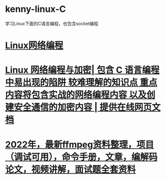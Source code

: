 # kenny-linux-C
学习Linux下面的C语言编程，也包含socket编程
# <a href="https://github.com/coding-fans/linux-network-programming">Linux网络编程</a>
# <a href="https://github.com/ArchLinuxStudio/LinuxNetworkProgrammingAndEncryption">Linux 网络编程与加密| 包含 C 语言编程中易出现的陷阱 较难理解的知识点 重点内容将包含实战的网络编程内容 以及创建安全通信的加密内容 | 提供在线网页文档 </a>
# <a href="https://github.com/0voice/ffmpeg_develop_doc">2022年，最新ffmpeg资料整理，项目（调试可用），命令手册，文章，编解码论文，视频讲解，面试题全套资料</a>
